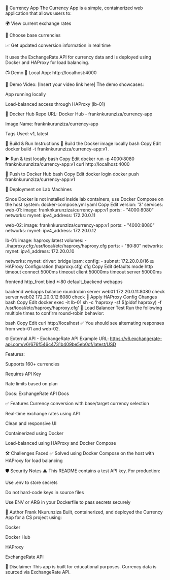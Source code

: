 💱 Currency App
The Currency App is a simple, containerized web application that allows users to:

🌍 View current exchange rates

🔄 Choose base currencies

📈 Get updated conversion information in real time

It uses the ExchangeRate API for currency data and is deployed using Docker and HAProxy for load balancing.

📺 Demo
🔗 Local App: http://localhost:4000

🎥 Demo Video: [Insert your video link here]
The demo showcases:

App running locally

Load-balanced access through HAProxy (lb-01)

🐳 Docker Hub Repo
URL: Docker Hub - franknkurunziza/currency-app

Image Name: franknkurunziza/currency-app

Tags Used: v1, latest

🧱 Build & Run Instructions
🔧 Build the Docker image locally
bash
Copy
Edit
docker build -t franknkurunziza/currency-app:v1 .

▶️ Run & test locally
bash
Copy
Edit
docker run -p 4000:8080 franknkurunziza/currency-app:v1
curl http://localhost:4000

🚀 Push to Docker Hub
bash
Copy
Edit
docker login
docker push franknkurunziza/currency-app:v1

🏢 Deployment on Lab Machines

Since Docker is not installed inside lab containers, use Docker Compose on the host system:
docker-compose.yml
yaml
Copy
Edit
version: '3'
services:
  web-01:
    image: franknkurunziza/currency-app:v1
    ports:
      - "4000:8080"
    networks:
      mynet:
        ipv4_address: 172.20.0.11

  web-02:
    image: franknkurunziza/currency-app:v1
    ports:
      - "4000:8080"
    networks:
      mynet:
        ipv4_address: 172.20.0.12

  lb-01:
    image: haproxy:latest
    volumes:
      - ./haproxy.cfg:/usr/local/etc/haproxy/haproxy.cfg
    ports:
      - "80:80"
    networks:
      mynet:
        ipv4_address: 172.20.0.10

networks:
  mynet:
    driver: bridge
    ipam:
      config:
        - subnet: 172.20.0.0/16
⚖️ HAProxy Configuration (haproxy.cfg)
cfg
Copy
Edit
defaults
  mode http
  timeout connect 5000ms
  timeout client 50000ms
  timeout server 50000ms

frontend http_front
  bind *:80
  default_backend webapps

backend webapps
  balance roundrobin
  server web01 172.20.0.11:8080 check
  server web02 172.20.0.12:8080 check
🔁 Apply HAProxy Config Changes
bash
Copy
Edit
docker exec -it lb-01 sh -c 'haproxy -sf $(pidof haproxy) -f /usr/local/etc/haproxy/haproxy.cfg'
🧪 Load Balancer Test
Run the following multiple times to confirm round-robin behavior:

bash
Copy
Edit
curl http://localhost
✅ You should see alternating responses from web-01 and web-02.

🌐 External API - ExchangeRate API
Example URL:
https://v6.exchangerate-api.com/v6/676f546c4731b409be5eb0df/latest/USD

Features:

Supports 160+ currencies

Requires API Key

Rate limits based on plan

Docs: ExchangeRate API Docs

✅ Features
Currency conversion with base/target currency selection

Real-time exchange rates using API

Clean and responsive UI

Containerized using Docker

Load-balanced using HAProxy and Docker Compose

🛠️ Challenges Faced
✅ Solved using Docker Compose on the host with HAProxy for load balancing

🛡️ Security Notes
⚠️ This README contains a test API key. For production:

Use .env to store secrets

Do not hard-code keys in source files

Use ENV or ARG in your Dockerfile to pass secrets securely

👤 Author
Frank Nkurunziza
Built, containerized, and deployed the Currency App for a CS project using:

Docker

Docker Hub

HAProxy

ExchangeRate API

📘 Disclaimer
This app is built for educational purposes. Currency data is sourced via ExchangeRate API.
